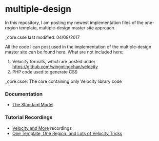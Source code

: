 # multiple-design

In this repository, I am posting my newest implementation files of the one-region template, multiple-design master site approach.

_core.csse last modified: 04/08/2017 

All the code I can post used in the implementation of the multiple-design master site can be found here. What are not included here:

1. Velocity formats, which are posted under https://github.com/wingmingchan/velocity
2. PHP code used to generate CSS

_core.csse: The core containing only Velocity library code<br />

<h3>Documentation</h3>
<ul>
<li><a href="http://www.upstate.edu/cascade-admin/standard-model/index.php">The Standard Model</a></li>
</ul>

<h3>Tutorial Recordings</h3>
<ul>
<li><a href="https://www.youtube.com/playlist?list=PL5FL7lAbKiG-AYX35qK8y0FN7RgJl9ISD">Velocity and More</a> recordings</li>
<li><a href="https://www.youtube.com/playlist?list=PLiPcpR6GRx5dN3Z5-tAAMLgFX59Njkv6f">One Template, One Region, and Lots of Velocity Tricks</a></li>
</ul>